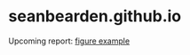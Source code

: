 # seanbearden.github.io

Upcoming report: [figure example](plotly-figures/duration_weeks_calc_perc_recent.html)
